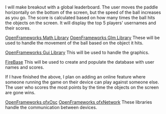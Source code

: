 I will make breakout with a global leaderboard.
The user moves the paddle horizontally on the bottom of the screen, but 
the speed of the ball increases as you go. The score is calculated based on
how many times the ball hits the objects on the screen. 
It will display the top 5 players' usernames and their scores.

[OpenFrameworks Math Library](https://openframeworks.cc/documentation/math/)
[OpenFrameworks Glm Library](https://openframeworks.cc/documentation/glm/)
These will be used to handle the movement of the ball based on the object it hits.

[OpenFrameworks Gui Library](https://openframeworks.cc/documentation/ofxGui/)
This will be used to handle the graphics.

[FireBase](https://firebase.google.com/docs/cpp/setup#create_firebase_project)
This will be used to create and populate the database with user names and scores.

If I have finished the above, I plan on adding an online feature where 
someone running the game on their device can play against someone else. 
The user who scores the most points by the time the objects on the screen
are gone wins. 

[OpenFrameworks ofxOsc](https://openframeworks.cc/documentation/ofxOsc/)
[OpenFrameworks ofxNetwork](https://openframeworks.cc/documentation/ofxNetwork/)
These libraries handle the communication between devices.

